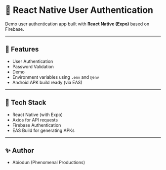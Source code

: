 # 💸 React Native User Authentication

Demo user authentication app built with **React Native (Expo)** based on Firebase.

---

## 📱 Features

- User Authentication
- Password Validation
- Demo
- Environment variables using `.env` and `@env`
- Android APK build ready (via EAS)

---

## 🔧 Tech Stack

- React Native (with Expo)
- Axios for API requests
- Firebase Authentication
- EAS Build for generating APKs

---
## ✨ Author
- Abiodun (Phenomenal Productions)
